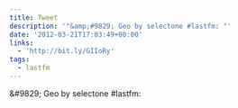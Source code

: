 ```yaml
---
title: Tweet
description: '"&amp;#9829; Geo by selectone #lastfm: "'
date: '2012-03-21T17:03:49+00:00'
links:
  - 'http://bit.ly/GIIoRy'
tags:
  - lastfm
---
```

&amp;#9829; Geo by selectone #lastfm: 
